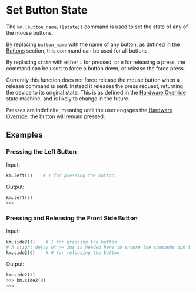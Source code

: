 # Set Button State

The `km.[button_name]([state])` command is used to set the state of any of the mouse buttons.

By replacing `button_name` with the name of any button, as defined in the [Buttons](../buttons.md) section, this command
can be used for all buttons.

By replacing `state` with either `1` for pressed, or `0` for releasing a press, the command can be used to force a
button down, or release the force press.

Currently this function does not force release the mouse button when a release command is sent. Instead it releases the
press request, returning the device to its original state. This is as defined in the
[Hardware Override](../../../hardware_override.md) state machine, and is likely to change in the future.

Presses are indefinite, meaning until the user engages the [Hardware Override](../../../hardware_override.md), the button
will remain pressed.

## Examples

### Pressing the Left Button

Input:
```python
km.left(1)    # 1 for pressing the button
```

Output:
```python
km.left(1)
>>>
```

### Pressing and Releasing the Front Side Button

Input:
```python
km.side2(1)    # 1 for pressing the button
# A slight delay of >= 1ms is needed here to ensure the commands don't overlap.
km.side2(0)    # 0 for releasing the button
```

Output:
```python
km.side2(1)
>>> km.side2(0)
>>>
```
